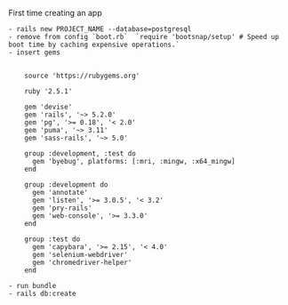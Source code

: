 First time creating an app

	- rails new PROJECT_NAME --database=postgresql
	- remove from config `boot.rb`  `require 'bootsnap/setup' # Speed up boot time by caching expensive operations.`
	- insert gems
		

		source 'https://rubygems.org'

		ruby '2.5.1'

		gem 'devise'
		gem 'rails', '~> 5.2.0'
		gem 'pg', '>= 0.18', '< 2.0'
		gem 'puma', '~> 3.11'
		gem 'sass-rails', '~> 5.0'

		group :development, :test do
		  gem 'byebug', platforms: [:mri, :mingw, :x64_mingw]
		end

		group :development do
		  gem 'annotate'
		  gem 'listen', '>= 3.0.5', '< 3.2'
		  gem 'pry-rails'
		  gem 'web-console', '>= 3.3.0'
		end

		group :test do
		  gem 'capybara', '>= 2.15', '< 4.0'
		  gem 'selenium-webdriver'
		  gem 'chromedriver-helper'
		end

	- run bundle
	- rails db:create

